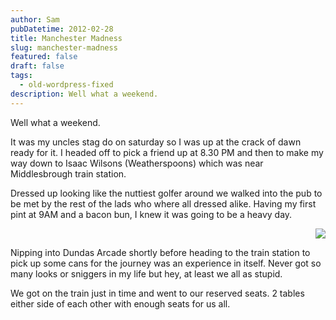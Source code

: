 ```yaml
---
author: Sam
pubDatetime: 2012-02-28
title: Manchester Madness
slug: manchester-madness
featured: false
draft: false
tags:
  - old-wordpress-fixed
description: Well what a weekend.
---
```

Well what a weekend.

It was my uncles stag do on saturday so I was up at the crack of dawn ready for it. I headed off to pick a friend up at 8.30 PM and then to make my way down to Isaac Wilsons (Weatherspoons) which was near Middlesbrough train station.

Dressed up looking like the nuttiest golfer around we walked into the pub to be met by the rest of the lads who where all dressed alike. Having my first pint at 9AM and a bacon bun, I knew it was going to be a heavy day.

<p style="text-align: right"><img src="/assets/2012/2012-02-28-my-golf-outfit-stag-do-manchester.jpg"></p>

Nipping into Dundas Arcade shortly before heading to the train station to pick up some cans for the journey was an experience in itself. Never got so many looks or sniggers in my life but hey, at least we all as stupid.

We got on the train just in time and went to our reserved seats. 2 tables either side of each other with enough seats for us all.